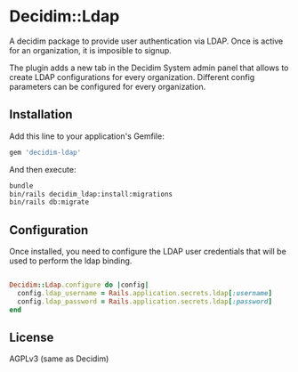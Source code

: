 # Decidim::Ldap

A decidim package to provide user authentication via LDAP. Once is active for an organization,
it is imposible to signup.

The plugin adds a new tab in the Decidim System admin panel that allows to create LDAP configurations
for every organization. Different config parameters can be configured for every organization.

## Installation

Add this line to your application's Gemfile:

```ruby
gem 'decidim-ldap'
```

And then execute:

```bash
bundle
bin/rails decidim_ldap:install:migrations
bin/rails db:migrate
```

## Configuration

Once installed, you need to configure the LDAP user credentials that will be used
to perform the ldap binding.

```ruby

Decidim::Ldap.configure do |config|
  config.ldap_username = Rails.application.secrets.ldap[:username]
  config.ldap_password = Rails.application.secrets.ldap[:password]
end
```

## License

AGPLv3 (same as Decidim)
